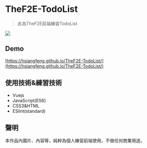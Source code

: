 # TheF2E-TodoList  
> 此為TheF2E前端練習TodoList

![](https://i.imgur.com/Fuq1dOr.png)

## Demo
[https://hsiangfeng.github.io/TheF2E-TodoList/](https://hsiangfeng.github.io/TheF2E-TodoList/)

## 使用技術&練習技術
- Vuejs
- JavaScript(ES6)
- CSS3&HTML
- ESlint(standard)
## 聲明
本作品內圖片、內容等，純粹為個人練習前端使用，不做任何商業用途。

